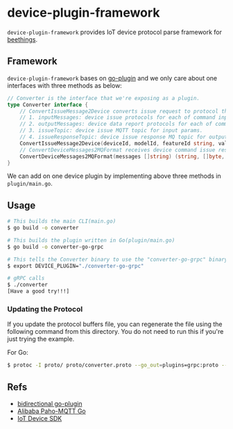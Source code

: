 device-plugin-framework
=======================

`device-plugin-framework` provides IoT device protocol parse framework for [beethings](https://github.com/beeedge/beethings).

## Framework

`device-plugin-framework` bases on [go-plugin](https://github.com/hashicorp/go-plugin/tree/master/examples/bidirectional) and we only care about one interfaces with three methods as below:

```go
// Converter is the interface that we're exposing as a plugin.
type Converter interface {
    // ConvertIssueMessage2Device converts issue request to protocol that device understands, which has four return parameters:
    // 1. inputMessages: device issue protocols for each of command input param.
    // 2. outputMessages: device data report protocols for each of command output param.
    // 3. issueTopic: device issue MQTT topic for input params.
    // 4. issueResponseTopic: device issue response MQ topic for output params.
    ConvertIssueMessage2Device(deviceId, modelId, featureId string, values map[string]string) ([]string, []string, string, string, error)
    // ConvertDeviceMessages2MQFormat receives device command issue responses and converts it to RabbitMQ normative format.
    ConvertDeviceMessages2MQFormat(messages []string) (string, []byte, error)
}
```

We can add on one device plugin by implementing above three methods in `plugin/main.go`. 

## Usage

```sh
# This builds the main CLI(main.go)
$ go build -o converter

# This builds the plugin written in Go(plugin/main.go)
$ go build -o converter-go-grpc

# This tells the Converter binary to use the "converter-go-grpc" binary
$ export DEVICE_PLUGIN="./converter-go-grpc"

# gRPC calls
$ ./converter
[Have a good try!!!]
```

### Updating the Protocol

If you update the protocol buffers file, you can regenerate the file using the following command from this directory. You do not need to run this if you're just trying the example.

For Go:

```bash
$ protoc -I proto/ proto/converter.proto --go_out=plugins=grpc:proto --go-grpc_out=require_unimplemented_servers=false:proto
```

## Refs

* [bidirectional go-plugin](https://github.com/hashicorp/go-plugin/tree/master/examples/bidirectional)
* [Alibaba Paho-MQTT Go](https://help.aliyun.com/document_detail/146503.html#section-lk1-zyq-byp)
* [IoT Device SDK](https://support.huaweicloud.com/sdkreference-iothub/iot_02_0178.html)